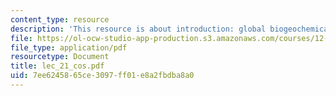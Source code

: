 ```yaml
---
content_type: resource
description: 'This resource is about introduction: global biogeochemical cycles.'
file: https://ol-ocw-studio-app-production.s3.amazonaws.com/courses/12-742-marine-chemistry-fall-2006/7ee6245865ce3097ff01e8a2fbdba8a0_lec_21_cos.pdf
file_type: application/pdf
resourcetype: Document
title: lec_21_cos.pdf
uid: 7ee62458-65ce-3097-ff01-e8a2fbdba8a0
---
```

